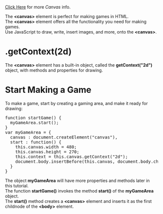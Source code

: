 <a href="https://github.com/BGP100/HTML-Guide/tree/main/HTML/Graphics/Canvas/">Click Here</a> for more <i>Canvas</i> info.
<p></p>
The <b>&lt;canvas&gt;</b> element is perfect for making games in HTML.
<br>
The <b>&lt;canvas&gt;</b> element offers all the functionality you need for making games.
<br>
Use JavaScript to draw, write, insert images, and more, onto the <b>&lt;canvas&gt;</b>.
<h1>.getContext(2d)</h1>
The <b>&lt;canvas&gt;</b> element has a built-in object, called the <b>getContext("2d")</b> object, with methods and properties for drawing.
<h1>Start Making a Game</h1>
To make a game, start by creating a gaming area, and make it ready for drawing:
<pre>
function startGame() {
  myGameArea.start();
}
var myGameArea = {
  canvas : document.createElement("canvas"),
  start : function() {
    this.canvas.width = 480;
    this.canvas.height = 270;
    this.context = this.canvas.getContext("2d");
    document.body.insertBefore(this.canvas, document.body.childNodes[0]);
  }
}
</pre>
The object <b>myGameArea</b> will have more properties and methods later in this tutorial.
<br>
The function <b>startGame()</b> invokes the method <b>start()</b> of the <b>myGameArea</b> object.
<br>
The <b>start()</b> method creates a <b>&lt;canvas&gt;</b> element and inserts it as the first childnode of the <b>&lt;body&gt;</b> element.

